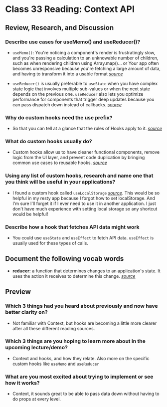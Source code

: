 # Class 33 Reading: Context API

## Review, Research, and Discussion

### Describe use cases for useMemo() and useReducer()?

- `useMemo()`: You're noticing a component's render is frustratingly slow, and you're passing a calculation to an unknowable number of children, such as when rendering children using Array.map()... or Your app often becomes unresponsive because you're fetching a large amount of data, and having to transform it into a usable format *[source](https://maxrozen.com/understanding-when-use-usememo)*

- `useReducer()` is usually preferable to `useState` when you have complex state logic that involves multiple sub-values or when the next state depends on the previous one. `useReducer` also lets you optimize performance for components that trigger deep updates because you can pass dispatch down instead of callbacks. *[source](https://reactjs.org/docs/hooks-reference.html#usereducer)*

### Why do custom hooks need the use prefix?

- So that you can tell at a glance that the rules of Hooks apply to it. *[source](https://reactjs.org/docs/hooks-custom.html)*

### What do custom hooks usually do?

- Custom hooks allow us to have cleaner functional components, remove logic from the UI layer, and prevent code duplication by bringing common use cases to reusable hooks. *[source](https://www.wix.engineering/post/custom-react-hook-when-software-design-meets-react-hooks#:~:text=Custom%20hooks%20allow%20us%20to,use%20cases%20to%20reusable%20hooks.)*

### Using any list of custom hooks, research and name one that you think will be useful in your applications?

- I found a custom hook called `useLocalStorage` *[source](https://www.npmjs.com/package/@rehooks/local-storage)*.  This would be so helpful in my resty app because I forgot how to set localStorage. And I'm sure I'll forget it if I ever need to use it in another application. I just don't have much experience with setting local storage so any shortcut would be helpful!

### Describe how a hook that fetches API data might work

- You could use `useState` and `useEffect` to fetch API data. `useEffect` is usually used for these types of calls.

## Document the following vocab words

- **reducer:** a function that determines changes to an application's state. It uses the action it receives to determine this change. *[source](https://css-tricks.com/understanding-how-reducers-are-used-in-redux/#:~:text=A%20reducer%20is%20a%20function,so%20that%20they%20behave%20consistently.)*

## Preview

### Which 3 things had you heard about previously and now have better clarity on?

- Not familiar with Context, but hooks are becoming a little more clearer after all these different reading sources.

### Which 3 things are you hoping to learn more about in the upcoming lecture/demo?

- Context and hooks, and how they relate. Also more on the specific custom hooks like `useMemo` and `useReducer`

### What are you most excited about trying to implement or see how it works?

- Context, it sounds great to be able to pass data down without having to do props at every level.
